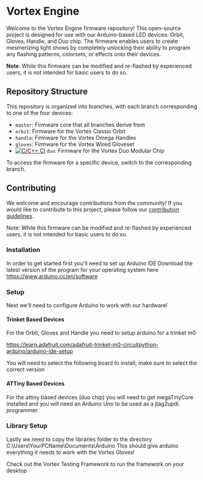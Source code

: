 # Vortex Engine

Welcome to the Vortex Engine firmware repository! This open-source project is designed for use with our Arduino-based LED devices: Orbit, Gloves, Handle, and Duo chip. The firmware enables users to create mesmerizing light shows by completely unlocking their ability to program any flashing patterns, colorsets, or effects onto their devices.

**Note**: While this firmware can be modified and re-flashed by experienced users, it is not intended for basic users to do so.

## Repository Structure

This repository is organized into branches, with each branch corresponding to one of the four devices:

- `master`: Firmware core that all branches derive from
- `orbit`: Firmware for the Vortex Classic Orbit
- `handle`: Firmware for the Vortex Omega Handles
- `gloves`: Firmware for the Vortex Wired Gloveset
- [![C/C++ CI](https://github.com/StoneOrbits/VortexEngine/actions/workflows/c-cpp.yml/badge.svg?branch=duo)](https://github.com/StoneOrbits/VortexEngine/actions/workflows/c-cpp.yml) `duo`: Firmware for the Vortex Duo Modular Chip

To access the firmware for a specific device, switch to the corresponding branch.

## Contributing

We welcome and encourage contributions from the community! If you would like to contribute to this project, please follow our [contribution guidelines](CONTRIBUTING.md).

Note: While this firmware can be modified and re-flashed by experienced users, it is not intended for basic users to do so.

### Installation
In order to get started first you'll need to set up Arduino IDE
Download the latest version of the program for your operating system here
https://www.arduino.cc/en/software 

### Setup 
Next we'll need to configure Arduino to work with our hardware!

#### Trinket Based Devices

For the Orbit, Gloves and Handle you need to setup arduino for a trinket m0

https://learn.adafruit.com/adafruit-trinket-m0-circuitpython-arduino/arduino-ide-setup

You will need to select the following board to install, make sure to select the correct version

#### ATTiny Based Devices

For the attiny based devices (duo chip) you will need to get megaTinyCore installed and you will need an Arduino Uno to be used as a jtag2updi programmer.

### Library Setup
Lastly we need to copy the libraries folder to the directory C:\Users\YourPCName\Documents\Arduino
This should give arduino everything it needs to work with the Vortex Gloves!

Check out the Vortex Testing Framework to run the framework on your desktop
